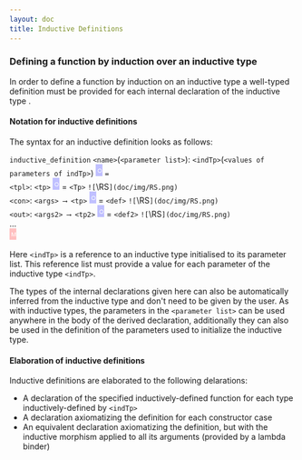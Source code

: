 ```yaml
---
layout: doc
title: Inductive Definitions
---
```


### Defining a function by induction over an inductive type

In order to define a function by induction on an inductive type <indTp> a well-typed definition must be provided for each internal declaration of the inductive type <indTp>. 

#### Notation for inductive definitions

The syntax for an inductive definition looks as follows:

`inductive_definition` `<name>`(`<parameter list>`): `<indTp>`(`<values of parameters of indTp>`) ![`\US`](doc/img/US.png) `=`<br> 
`<tpl>`: `<tp>` ![`\US`](doc/img/US.png) = `<Tp>` `![`\RS`](doc/img/RS.png)`<br>
`<con>`: `<args> ⟶ <tp>` ![`\US`](doc/img/US.png) = `<def>`  `![`\RS`](doc/img/RS.png)`<br>
`<out>`: `<args2> ⟶ <tp2>` ![`\US`](doc/img/US.png) = `<def2>` `![`\RS`](doc/img/RS.png)`<br>
...<br>
![`\GS`](doc/img/GS.png)

Here `<indTp>` is a reference to an inductive type initialised to its parameter list. This reference list must provide a value for each parameter of the inductive type `<indTp>`.

The types of the internal declarations given here can also be automatically inferred from the inductive type and don't need to be given by the user. As with inductive types, the parameters in the `<parameter list>` can be used anywhere in the body of the derived declaration, additionally they can also be used in the definition of the parameters used to initialize the inductive type.

#### Elaboration of inductive definitions

Inductive definitions are elaborated to the following delarations:

* A declaration of the specified inductively-defined function for each type inductively-defined by `<indTp>`
* A declaration axiomatizing the definition for each constructor case
* An equivalent declaration axiomatizing the definition, but with the inductive morphism applied to all its arguments (provided by a lambda binder)
